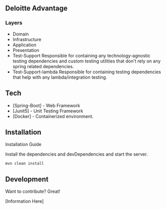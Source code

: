 
## Deloitte Advantage

### Layers

- Domain
- Infrastructure
- Application
- Presentation
- Test-Support
  Responsible for containing any technology-agnostic testing dependencies and custom testing utilities that don't rely on any spring related dependencies.
- Test-Support-lambda
  Responsible for containing testing dependencies that help with any lambda/integration testing.

## Tech
- [Spring-Boot] - Web Framework
- [Junit5] - Unit Testing Framework
- [Docker] - Containerized environment.

## Installation

Installation Guide

Install the dependencies and devDependencies and start the server.

```
mvn clean install
```

## Development

Want to contribute? Great!

[Information Here]
